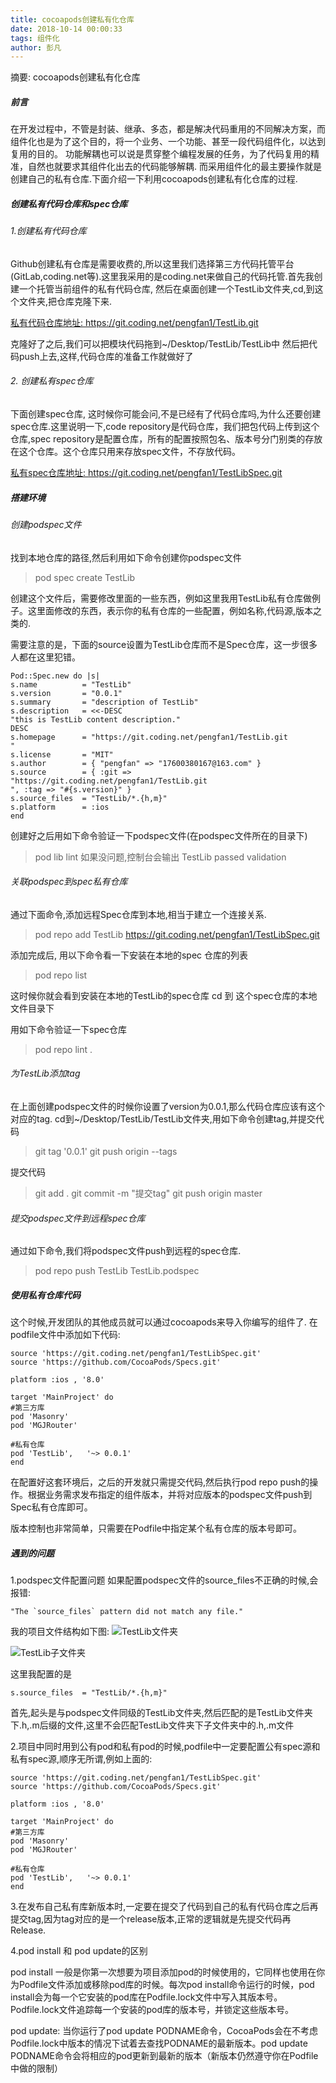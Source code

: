 ```yaml
---
title: cocoapods创建私有化仓库
date: 2018-10-14 00:00:33
tags: 组件化
author: 彭凡
---
```

摘要:
cocoapods创建私有化仓库
<!-- more -->

##### 前言
在开发过程中，不管是封装、继承、多态，都是解决代码重用的不同解决方案，而组件化也是为了这个目的，将一个业务、一个功能、甚至一段代码组件化，以达到复用的目的。 功能解耦也可以说是贯穿整个编程发展的任务，为了代码复用的精准，自然也就要求其组件化出去的代码能够解耦. 而采用组件化的最主要操作就是创建自己的私有仓库.下面介绍一下利用cocoapods创建私有化仓库的过程.


##### 创建私有代码仓库和spec仓库
###### 1.创建私有代码仓库
 Github创建私有仓库是需要收费的,所以这里我们选择第三方代码托管平台(GitLab,coding.net等).这里我采用的是coding.net来做自己的代码托管.首先我创建一个托管当前组件的私有代码仓库, 然后在桌面创建一个TestLib文件夹,cd,到这个文件夹,把仓库克隆下来.

[私有代码仓库地址: https://git.coding.net/pengfan1/TestLib.git
]( [https://git.coding.net/pengfan1/TestLib.git]
)

克隆好了之后,我们可以把模块代码拖到~/Desktop/TestLib/TestLib中
然后把代码push上去,这样,代码仓库的准备工作就做好了

###### 2. 创建私有spec仓库
下面创建spec仓库, 这时候你可能会问,不是已经有了代码仓库吗,为什么还要创建spec仓库.这里说明一下,code repository是代码仓库，我们把包代码上传到这个仓库,spec repository是配置仓库，所有的配置按照包名、版本号分门别类的存放在这个仓库。这个仓库只用来存放spec文件，不存放代码。

[私有spec仓库地址: https://git.coding.net/pengfan1/TestLibSpec.git
]( [https://git.coding.net/pengfan1/TestLibSpec.git]
)

##### 搭建环境
###### 创建podspec文件
找到本地仓库的路径,然后利用如下命令创建你podspec文件
> pod spec create TestLib

创建这个文件后，需要修改里面的一些东西，例如这里我用TestLib私有仓库做例子。这里面修改的东西，表示你的私有仓库的一些配置，例如名称,代码源,版本之类的.

需要注意的是，下面的source设置为TestLib仓库而不是Spec仓库，这一步很多人都在这里犯错。

~~~ objc
Pod::Spec.new do |s|
s.name          = "TestLib"
s.version       = "0.0.1"
s.summary       = "description of TestLib"
s.description   = <<-DESC
"this is TestLib content description."
DESC
s.homepage      = "https://git.coding.net/pengfan1/TestLib.git
"
s.license       = "MIT"
s.author        = { "pengfan" => "17600380167@163.com" }
s.source        = { :git => "https://git.coding.net/pengfan1/TestLib.git
", :tag => "#{s.version}" }
s.source_files  = "TestLib/*.{h,m}"
s.platform      = :ios
end

~~~

创建好之后用如下命令验证一下podspec文件(在podspec文件所在的目录下)
> pod lib lint
如果没问题,控制台会输出 TestLib passed validation


###### 关联podspec到spec私有仓库
通过下面命令,添加远程Spec仓库到本地,相当于建立一个连接关系.

> pod repo add TestLib https://git.coding.net/pengfan1/TestLibSpec.git

添加完成后, 用以下命令看一下安装在本地的spec 仓库的列表
 > pod repo list

 这时候你就会看到安装在本地的TestLib的spec仓库
 cd 到 这个spec仓库的本地文件目录下

 用如下命令验证一下spec仓库
> pod repo lint .

###### 为TestLib添加tag
在上面创建podspec文件的时候你设置了version为0.0.1,那么代码仓库应该有这个对应的tag.
cd到~/Desktop/TestLib/TestLib文件夹,用如下命令创建tag,并提交代码
>  git tag '0.0.1'
> git push origin --tags

提交代码
> git add .
> git commit -m "提交tag"
> git push origin master


###### 提交podspec文件到远程spec仓库
通过如下命令,我们将podspec文件push到远程的spec仓库.
> pod repo push TestLib TestLib.podspec


##### 使用私有仓库代码
这个时候,开发团队的其他成员就可以通过cocoapods来导入你编写的组件了. 在podfile文件中添加如下代码:

~~~ objc
source 'https://git.coding.net/pengfan1/TestLibSpec.git'
source 'https://github.com/CocoaPods/Specs.git'

platform :ios , '8.0'

target 'MainProject' do
#第三方库
pod 'Masonry'
pod 'MGJRouter'

#私有仓库
pod 'TestLib',   '~> 0.0.1'
end

~~~

在配置好这套环境后，之后的开发就只需提交代码,然后执行pod repo push的操作。根据业务需求发布指定的组件版本，并将对应版本的podspec文件push到Spec私有仓库即可。

版本控制也非常简单，只需要在Podfile中指定某个私有仓库的版本号即可。


##### 遇到的问题
1.podspec文件配置问题
如果配置podspec文件的source_files不正确的时候,会报错:
~~~ -objc
"The `source_files` pattern did not match any file."
~~~

我的项目文件结构如下图:
![TestLib文件夹](https://raw.githubusercontent.com/pengfan123/images/master/TestLib.png)

![TestLib子文件夹](https://raw.githubusercontent.com/pengfan123/images/master/TestLib-sub.png)

这里我配置的是
~~~ -objc
s.source_files  = "TestLib/*.{h,m}"
~~~
首先,起头是与podspec文件同级的TestLib文件夹,然后匹配的是TestLib文件夹下.h,.m后缀的文件,这里不会匹配TestLib文件夹下子文件夹中的.h,.m文件

2.项目中同时用到公有pod和私有pod的时候,podfile中一定要配置公有spec源和私有spec源,顺序无所谓,例如上面的:

~~~ -objc
source 'https://git.coding.net/pengfan1/TestLibSpec.git'
source 'https://github.com/CocoaPods/Specs.git'

platform :ios , '8.0'

target 'MainProject' do
#第三方库
pod 'Masonry'
pod 'MGJRouter'

#私有仓库
pod 'TestLib',   '~> 0.0.1'
end
~~~

3.在发布自己私有库新版本时,一定要在提交了代码到自己的私有代码仓库之后再提交tag,因为tag对应的是一个release版本,正常的逻辑就是先提交代码再Release.

4.pod install 和 pod update的区别  

pod install 一般是你第一次想要为项目添加pod的时候使用的，它同样也使用在你为Podfile文件添加或移除pod库的时候。每次pod install命令运行的时候，pod install会为每一个它安装的pod库在Podfile.lock文件中写入其版本号。Podfile.lock文件追踪每一个安装的pod库的版本号，并锁定这些版本号。

pod update:
当你运行了pod update PODNAME命令，CocoaPods会在不考虑Podfile.lock中版本的情况下试着去查找PODNAME的最新版本。pod update PODNAME命令会将相应的pod更新到最新的版本（新版本仍然遵守你在Podfile中做的限制）
